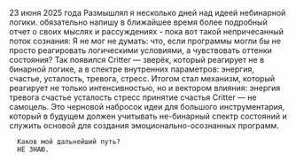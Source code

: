 23 июня 2025 года
      Размышлял я несколько дней над идеей небинарной логики. обязательно напишу в ближайшее время более подробный отчет о своих мыслях и рассуждениях - пока вот такой непричесанный поток сознания:
      Я не мог не думать: что, если программы могли бы не просто реагировать логическими условиями, а чувствовать оттенки состояния? 
      Так появился Critter — зверёк, который реагирует не в бинарной логике, а в спектре внутренних параметров: энергия, счастье, усталость, тревога, стресс.
      Итогом стал механизм, который реагирует не только интенсивностью, но и вектором влияния:
            энергия
            тревога
            счастье
            усталость
            стресс
            принятие счастья
      Critter — не самоцель. Это черновой набросок идеи для большого инструментария, который в будущем должен учитывать не-бинарный спектр состояний и служить основой для создания эмоционально-осознанных программ.

      Каков мой дальнейший путь?
      НЕ ЗНАЮ.
